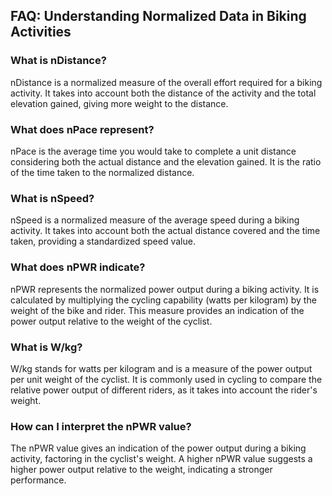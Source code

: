 ## FAQ: Understanding Normalized Data in Biking Activities

### What is nDistance?

nDistance is a normalized measure of the overall effort required for a biking activity. It takes into account both the distance of the activity and the total elevation gained, giving more weight to the distance.

### What does nPace represent?

nPace is the average time you would take to complete a unit distance considering both the actual distance and the elevation gained. It is the ratio of the time taken to the normalized distance.

### What is nSpeed?

nSpeed is a normalized measure of the average speed during a biking activity. It takes into account both the actual distance covered and the time taken, providing a standardized speed value.

### What does nPWR indicate?

nPWR represents the normalized power output during a biking activity. It is calculated by multiplying the cycling capability (watts per kilogram) by the weight of the bike and rider. This measure provides an indication of the power output relative to the weight of the cyclist.

### What is W/kg?

W/kg stands for watts per kilogram and is a measure of the power output per unit weight of the cyclist. It is commonly used in cycling to compare the relative power output of different riders, as it takes into account the rider's weight.

### How can I interpret the nPWR value?

The nPWR value gives an indication of the power output during a biking activity, factoring in the cyclist's weight. A higher nPWR value suggests a higher power output relative to the weight, indicating a stronger performance.

